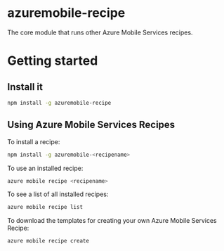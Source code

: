 azuremobile-recipe
=======================

The core module that runs other Azure Mobile Services recipes.

# Getting started

## Install it
```bash
npm install -g azuremobile-recipe
```

## Using Azure Mobile Services Recipes
To install a recipe:
```bash
npm install -g azuremobile-<recipename>
```

To use an installed recipe:
```bash
azure mobile recipe <recipename>
```

To see a list of all installed recipes:
```bash
azure mobile recipe list
```

To download the templates for creating your own Azure Mobile Services Recipe:
```bash
azure mobile recipe create
```